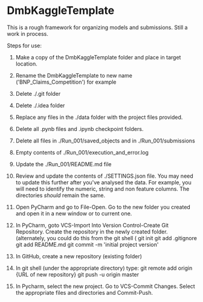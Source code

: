 # DmbKaggleTemplate
This is a rough framework for organizing models and submissions.  Still a work in process.

Steps for use:
1.  Make a copy of the DmbKaggleTemplate folder and place in target location.
1.  Rename the DmbKaggleTemplate to new name ('BNP_Claims_Competition') for example  
1.  Delete ./.git folder
1.  Delete ./.idea folder
1.  Replace any files in the ./data folder with the project files provided.
1.  Delete all .pynb files and .ipynb checkpoint folders.  
1.  Delete all files in ./Run_001/saved_objects and in ./Run_001/submissions
1.  Empty contents of ./Run_001/execution_and_error.log
1.  Update the ./Run_001/README.md file
1.  Review and update the contents of ./SETTINGS.json file.  You may need to update this further after you've analysed the data.  For example, you will need to identify the numeric, string and non feature columns.  The directories *should* remain the same.
1.  Open PyCharm and go to File-Open.  Go to the new folder you created and open it in a new window or to current one.
1.  In PyCharm, goto VCS-Import Into Version Control-Create Git Repository.  Create the repository in the newly created folder.  (alternately, you could do this from the git shell (
    git init
    git add .gitignore
    git add README.md
    git commit -m 'initial project version'
1.  In GitHub, create a new repository (existing folder)
1.  In git shell (under the appropriate directory) type:
       git remote add origin {URL of new repository}
       git push -u origin master

1.  In Pycharm, select the new project.  Go to VCS-Commit Changes.  Select the appropriate files and directories and Commit-Push.


